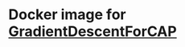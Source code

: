 # Docker image for [GradientDescentForCAP](https://github.com/homalg-project/GradientDescentForCAP)
